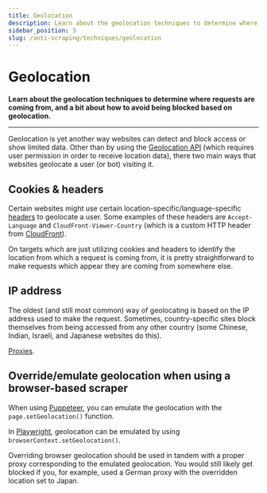 ```yaml
---
title: Geolocation
description: Learn about the geolocation techniques to determine where requests are coming from, and a bit about how to avoid being blocked based on geolocation.
sidebar_position: 3
slug: /anti-scraping/techniques/geolocation
---
```


# [](#geolocation) Geolocation

**Learn about the geolocation techniques to determine where requests are coming from, and a bit about how to avoid being blocked based on geolocation.**

---

Geolocation is yet another way websites can detect and block access or show limited data. Other than by using the [Geolocation API](https://developer.mozilla.org/en-US/docs/Web/API/Geolocation_API) (which requires user permission in order to receive location data), there two main ways that websites geolocate a user (or bot) visiting it.

## [](#cookies-headers) Cookies & headers

Certain websites might use certain location-specific/language-specific [headers](../../concepts/http_headers.md) to geolocate a user. Some examples of these headers are `Accept-Language` and `CloudFront-Viewer-Country` (which is a custom HTTP header from [CloudFront](https://docs.aws.amazon.com/AmazonCloudFront/latest/DeveloperGuide/using-cloudfront-headers.html)).

On targets which are just utilizing cookies and headers to identify the location from which a request is coming from, it is pretty straightforward to make requests which appear they are coming from somewhere else.

## [](#ip-address) IP address

The oldest (and still most common) way of geolocating is based on the IP address used to make the request. Sometimes, country-specific sites block themselves from being accessed from any other country (some Chinese, Indian, Israeli, and Japanese websites do this).

[Proxies](../mitigation/proxies.md).

## [](#override-emulate-geolocation) Override/emulate geolocation when using a browser-based scraper

When using [Puppeteer](https://pptr.dev/#?product=Puppeteer&show=api-pagesetgeolocationoptions), you can emulate the geolocation with the `page.setGeolocation()` function.

In [Playwright](https://playwright.dev/docs/api/class-browsercontext#browsercontextsetgeolocationgeolocation), geolocation can be emulated by using `browserContext.setGeolocation()`.

Overriding browser geolocation should be used in tandem with a proper proxy corresponding to the emulated geolocation. You would still likely get blocked if you, for example, used a German proxy with the overridden location set to Japan.
